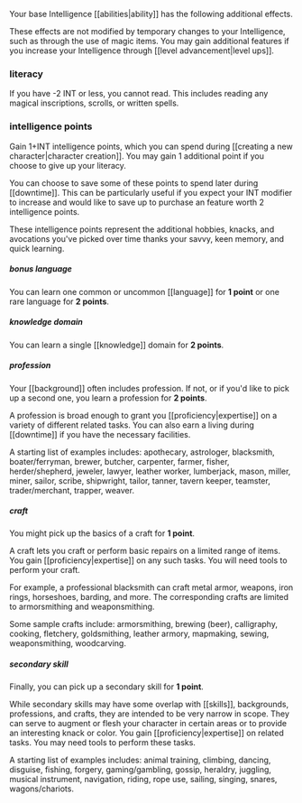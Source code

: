 Your base Intelligence [[abilities|ability]] has the following additional effects. 

These effects are not modified by temporary changes to your Intelligence, such as through the use of magic items. You may gain additional features if you increase your Intelligence through [[level advancement|level ups]].

### literacy

If you have -2 INT or less, you cannot read. This includes reading any magical inscriptions, scrolls, or written spells.

### intelligence points

Gain 1+INT intelligence points, which you can spend during [[creating a new character|character creation]].  You may gain 1 additional point if you choose to give up your literacy.  

You can choose to save some of these points to spend later during [[downtime]]. This can be particularly useful if you expect your INT modifier to increase and would like to save up to purchase an feature worth 2 intelligence points. 

These intelligence points represent the additional hobbies, knacks, and avocations you've picked over time thanks your savvy, keen memory, and quick learning.

##### bonus language

You can learn one common or uncommon [[language]] for **1 point** or one rare language for **2 points**.

##### knowledge domain

You can learn a single [[knowledge]] domain for **2 points**.

##### profession

Your [[background]] often includes profession. If not, or if you'd like to pick up a second one, you learn a profession for **2 points**. 

A profession is broad enough to grant you [[proficiency|expertise]] on a variety of different related tasks. You can also earn a living during [[downtime]] if you have the necessary facilities.

A starting list of examples includes: apothecary, astrologer, blacksmith, boater/ferryman, brewer, butcher, carpenter, farmer, fisher, herder/shepherd, jeweler, lawyer, leather worker, lumberjack, mason, miller, miner, sailor, scribe, shipwright, tailor, tanner, tavern keeper, teamster, trader/merchant, trapper, weaver. 

##### craft

You might pick up the basics of a craft for **1 point**. 

A craft lets you craft or perform basic repairs on a limited range of items.  You gain [[proficiency|expertise]] on any such tasks.  You will need tools to perform your craft.

For example, a professional blacksmith can craft metal armor, weapons, iron rings, horseshoes, barding, and more. The corresponding crafts are limited to armorsmithing and weaponsmithing.

Some sample crafts include: armorsmithing, brewing (beer), calligraphy, cooking, fletchery, goldsmithing, leather armory, mapmaking, sewing, weaponsmithing, woodcarving.

##### secondary skill

Finally, you can pick up a secondary skill for **1 point**.  

While secondary skills may have some overlap with [[skills]], backgrounds, professions, and crafts, they are intended to be very narrow in scope. They can serve to augment or flesh your character in certain areas or to provide an interesting knack or color.  You gain [[proficiency|expertise]] on related tasks.  You may need tools to perform these tasks.

A starting list of examples includes: animal training, climbing, dancing, disguise, fishing, forgery, gaming/gambling, gossip, heraldry, juggling, musical instrument, navigation, riding, rope use, sailing, singing, snares, wagons/chariots.
